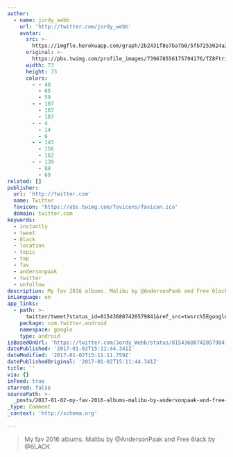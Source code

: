 ```yaml
---
author:
  - name: jordy_webb
    url: 'http://twitter.com/jordy_webb'
    avatar:
      src: >-
        https://imgflo.herokuapp.com/graph/2b2431f8e7ba7b0/5fb7253024a223fd8851c9c583c135cf/noop.jpg?input=https%3A%2F%2Fpbs.twimg.com%2Fprofile_images%2F739678556175794176%2FTZ8Ftrip_bigger.jpg
      original: >-
        https://pbs.twimg.com/profile_images/739678556175794176/TZ8Ftrip_bigger.jpg
      width: 73
      height: 73
      colors:
        - - 48
          - 65
          - 59
        - - 187
          - 187
          - 187
        - - 4
          - 14
          - 6
        - - 143
          - 156
          - 162
        - - 139
          - 88
          - 69
related: []
publisher:
  url: 'http://twitter.com'
  name: Twitter
  favicon: 'https://abs.twimg.com/favicons/favicon.ico'
  domain: twitter.com
keywords:
  - instantly
  - tweet
  - 6lack
  - location
  - topic
  - tap
  - fav
  - andersonpaak
  - twitter
  - unfollow
description: My fav 2016 albums. Malibu by @AndersonPaak and Free 6lack by @6LACK
inLanguage: en
app_links:
  - path: >-
      twitter/tweet?status_id=815436807420579841&ref_src=twsrc%5Egoogle%7Ctwcamp%5Eandroidseo%7Ctwgr%5Estatus%7Ctwterm%5E815436807420579841
    package: com.twitter.android
    namespace: google
    type: android
isBasedOnUrl: 'https://twitter.com/Jordy_Webb/status/815436807420579841'
datePublished: '2017-01-02T15:11:44.341Z'
dateModified: '2017-01-02T15:11:11.759Z'
datePublishedOriginal: '2017-01-02T15:11:44.341Z'
title: ''
via: {}
inFeed: true
starred: false
sourcePath: >-
  _posts/2017-01-02-my-fav-2016-albums-malibu-by-andersonpaak-and-free-6lack-b.md
_type: Comment
_context: 'http://schema.org'

---
```

> My fav 2016 albums. Malibu by @AndersonPaak and Free 6lack by @6LACK